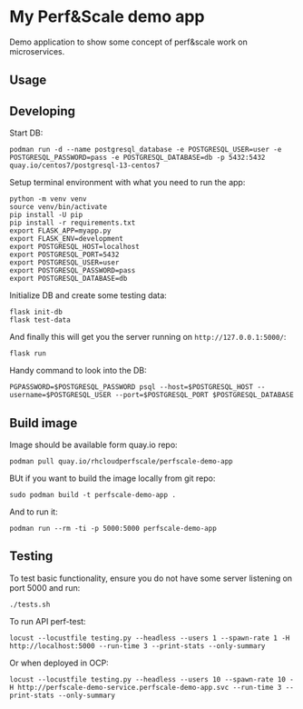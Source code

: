 My Perf&Scale demo app
======================

Demo application to show some concept of perf&scale work on microservices.

Usage
-----


Developing
----------

Start DB:

    podman run -d --name postgresql_database -e POSTGRESQL_USER=user -e POSTGRESQL_PASSWORD=pass -e POSTGRESQL_DATABASE=db -p 5432:5432 quay.io/centos7/postgresql-13-centos7

Setup terminal environment with what you need to run the app:

    python -m venv venv
    source venv/bin/activate
    pip install -U pip
    pip install -r requirements.txt
    export FLASK_APP=myapp.py
    export FLASK_ENV=development
    export POSTGRESQL_HOST=localhost
    export POSTGRESQL_PORT=5432
    export POSTGRESQL_USER=user
    export POSTGRESQL_PASSWORD=pass
    export POSTGRESQL_DATABASE=db

Initialize DB and create some testing data:

    flask init-db
    flask test-data

And finally this will get you the server running on `http://127.0.0.1:5000/`:

    flask run

Handy command to look into the DB:

    PGPASSWORD=$POSTGRESQL_PASSWORD psql --host=$POSTGRESQL_HOST --username=$POSTGRESQL_USER --port=$POSTGRESQL_PORT $POSTGRESQL_DATABASE


Build image
-----------

Image should be available form quay.io repo:

    podman pull quay.io/rhcloudperfscale/perfscale-demo-app

BUt if you want to build the image locally from git repo:

    sudo podman build -t perfscale-demo-app .

And to run it:

    podman run --rm -ti -p 5000:5000 perfscale-demo-app


Testing
-------

To test basic functionality, ensure you do not have some server listening
on port 5000 and run:

    ./tests.sh

To run API perf-test:

    locust --locustfile testing.py --headless --users 1 --spawn-rate 1 -H http://localhost:5000 --run-time 3 --print-stats --only-summary

Or when deployed in OCP:

    locust --locustfile testing.py --headless --users 10 --spawn-rate 10 -H http://perfscale-demo-service.perfscale-demo-app.svc --run-time 3 --print-stats --only-summary
